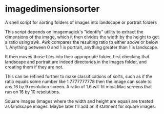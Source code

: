 # imagedimensionsorter
A shell script for sorting folders of images into landscape or portrait folders

This script depends on imagemagick's "identify" utility to extract the dimensions of the image, which it then divides the width by the height to get a ratio using awk. Awk compares the resulting ratio to either above or below 1. Anything between 0 and 1 is portrait, anything greater than 1 is landscape.

It then moves those files into their appropriate folder, first checking that landscape and portrait are indeed directories in the images folder, and creating them if they are not.

This can be refined further to make classifications of sorts, such as if the ratio equals some number like 1.7777777778 then the image can scale to any 16 by 9 resolution screen. A ratio of 1.6 will fit most Mac screens that run on 16 by 10 resolutions.

Square images (images where the width and height are equal) are treated as landscape images. Maybe later I'll add an if statment for square images.
